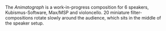 The *Animatograph* is a work-in-progress composition for 6 speakers, Kubismus-Software, Max/MSP and violoncello. 20 miniature filter-compositions rotate slowly around the audience, which sits in the middle of the speaker setup.
